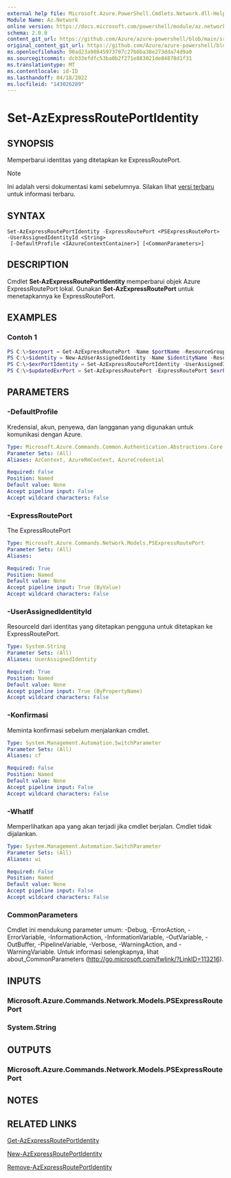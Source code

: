 ```yaml
---
external help file: Microsoft.Azure.PowerShell.Cmdlets.Network.dll-Help.xml
Module Name: Az.Network
online version: https://docs.microsoft.com/powershell/module/az.network/set-azexpressrouteportidentity
schema: 2.0.0
content_git_url: https://github.com/Azure/azure-powershell/blob/main/src/Network/Network/help/Set-AzExpressRoutePortIdentity.md
original_content_git_url: https://github.com/Azure/azure-powershell/blob/main/src/Network/Network/help/Set-AzExpressRoutePortIdentity.md
ms.openlocfilehash: 90ad23a90845973787c27b6ba38e273dda74d9a0
ms.sourcegitcommit: dcb33efdfc53ba0b2f271e883021de84878d1f31
ms.translationtype: MT
ms.contentlocale: id-ID
ms.lasthandoff: 04/18/2022
ms.locfileid: "143026289"
---
```

# Set-AzExpressRoutePortIdentity

## SYNOPSIS
Memperbarui identitas yang ditetapkan ke ExpressRoutePort.

> [!NOTE]
>Ini adalah versi dokumentasi kami sebelumnya. Silakan lihat [versi terbaru](/powershell/module/az.network/set-azexpressrouteportidentity) untuk informasi terbaru.

## SYNTAX

```
Set-AzExpressRoutePortIdentity -ExpressRoutePort <PSExpressRoutePort> -UserAssignedIdentityId <String>
 [-DefaultProfile <IAzureContextContainer>] [<CommonParameters>]
```

## DESCRIPTION
Cmdlet **Set-AzExpressRoutePortIdentity** memperbarui objek Azure ExpressRoutePort lokal. Gunakan **Set-AzExpressRoutePort** untuk menetapkannya ke ExpressRoutePort.

## EXAMPLES

### Contoh 1
```powershell
PS C:\>$exrport = Get-AzExpressRoutePort -Name $portName -ResourceGroupName $rgName
PS C:\>$identity = New-AzUserAssignedIdentity -Name $identityName -ResourceGroupName $rgName -Location $location
PS C:\>$exrPortIdentity = Set-AzExpressRoutePortIdentity -UserAssignedIdentity $identity.Id -ExpressRoutePort $exrPort
PS C:\>$updatedExrPort = Set-AzExpressRoutePort -ExpressRoutePort $exrPort
```

## PARAMETERS

### -DefaultProfile
Kredensial, akun, penyewa, dan langganan yang digunakan untuk komunikasi dengan Azure.

```yaml
Type: Microsoft.Azure.Commands.Common.Authentication.Abstractions.Core.IAzureContextContainer
Parameter Sets: (All)
Aliases: AzContext, AzureRmContext, AzureCredential

Required: False
Position: Named
Default value: None
Accept pipeline input: False
Accept wildcard characters: False
```

### -ExpressRoutePort
The ExpressRoutePort

```yaml
Type: Microsoft.Azure.Commands.Network.Models.PSExpressRoutePort
Parameter Sets: (All)
Aliases:

Required: True
Position: Named
Default value: None
Accept pipeline input: True (ByValue)
Accept wildcard characters: False
```

### -UserAssignedIdentityId
ResourceId dari identitas yang ditetapkan pengguna untuk ditetapkan ke ExpressRoutePort.

```yaml
Type: System.String
Parameter Sets: (All)
Aliases: UserAssignedIdentity

Required: True
Position: Named
Default value: None
Accept pipeline input: True (ByPropertyName)
Accept wildcard characters: False
```

### -Konfirmasi
Meminta konfirmasi sebelum menjalankan cmdlet.

```yaml
Type: System.Management.Automation.SwitchParameter
Parameter Sets: (All)
Aliases: cf

Required: False
Position: Named
Default value: None
Accept pipeline input: False
Accept wildcard characters: False
```

### -WhatIf
Memperlihatkan apa yang akan terjadi jika cmdlet berjalan.
Cmdlet tidak dijalankan.

```yaml
Type: System.Management.Automation.SwitchParameter
Parameter Sets: (All)
Aliases: wi

Required: False
Position: Named
Default value: None
Accept pipeline input: False
Accept wildcard characters: False
```

### CommonParameters
Cmdlet ini mendukung parameter umum: -Debug, -ErrorAction, -ErrorVariable, -InformationAction, -InformationVariable, -OutVariable, -OutBuffer, -PipelineVariable, -Verbose, -WarningAction, and -WarningVariable. Untuk informasi selengkapnya, lihat about_CommonParameters (http://go.microsoft.com/fwlink/?LinkID=113216).

## INPUTS

### Microsoft.Azure.Commands.Network.Models.PSExpressRoutePort

### System.String

## OUTPUTS

### Microsoft.Azure.Commands.Network.Models.PSExpressRoutePort

## NOTES

## RELATED LINKS
[Get-AzExpressRoutePortIdentity](./Get-AzExpressRoutePortIdentity.md)

[New-AzExpressRoutePortIdentity](./New-AzExpressRoutePortIdentity.md)

[Remove-AzExpressRoutePortIdentity](./Remove-AzExpressRoutePortIdentity.md)
